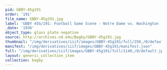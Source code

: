 ```yaml
---
pid: GBBY-45g191
order: '191'
file_name: GBBY-45g191.jpg
label: 'GBBY 45G/191: Football Game Scene - Notre Dame vs. Washington - 1936'
_date: '1936'
object_type: glass plate negative
source: http://archives.nd.edu/Bagby/GBBY-45g191.jpg
thumbnail: "/img/derivatives/iiif/images/GBBY-45g191/full/250,/0/default.jpg"
manifest: "/img/derivatives/iiif/images/GBBY-45g191/manifest.json"
full: "/img/derivatives/iiif/images/GBBY-45g191/full/1140,/0/default.jpg"
layout: generic_collection_item
collection: bagby
---
```

